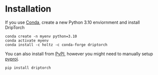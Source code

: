 # Installation

If you use [Conda](https://anaconda.org/Holtz/driptorch), create a new Python 3.10 enviornment and install DripTorch
```
conda create -n myenv python=3.10
conda activate myenv
conda install -c holtz -c conda-forge driptorch
```

You can also install from [PyPI](https://pypi.org/project/driptorch/), however you might need to manually setup [pyproj](https://pyproj4.github.io/pyproj/stable/installation.html).

```
pip install driptorch
```
